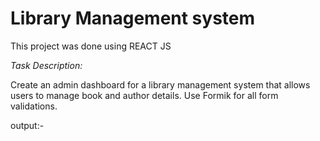 # Library Management system
This project was done using REACT JS

*Task Description:*

Create an admin dashboard for a library management system that allows users to manage book and author details. Use Formik for all form validations.

output:- 
